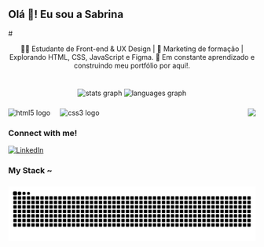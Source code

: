 <h2 align="left">Olá 👋! Eu sou a Sabrina </h2>
#
<p align="center">👩‍💻 Estudante de Front-end & UX Design | 
📍 Marketing de formação | Explorando HTML, CSS, JavaScript e Figma.
📂 Em constante aprendizado e construindo meu portfólio por aqui!.
  
#
###

<div align="center">
  <img src="https://github-readme-stats.vercel.app/api?username=SabrinaAC&hide_title=false&hide_rank=false&show_icons=true&include_all_commits=true&count_private=true&disable_animations=false&theme=dracula&locale=en&hide_border=false" height="150" alt="stats graph"  />
  <img src="https://github-readme-stats.vercel.app/api/top-langs?username=SabrinaAC&locale=en&hide_title=false&layout=compact&card_width=320&langs_count=5&theme=dracula&hide_border=false" height="150" alt="languages graph"  />
</div>

###

<img align="right" height="150" src="https://media.giphy.com/media/v1.Y2lkPTc5MGI3NjExOGdiNWxsdXY3cXdkaWQ4Nm80OGRrZTEwcnJtaTRlamMzcmxyenQ1eiZlcD12MV9naWZzX3NlYXJjaCZjdD1n/LHZyixOnHwDDy/giphy.gif"  />

###

<div align="left">
  <img src="https://cdn.jsdelivr.net/gh/devicons/devicon/icons/html5/html5-original.svg" height="30" alt="html5 logo"  />
  <img width="12" />
  <img src="https://cdn.jsdelivr.net/gh/devicons/devicon/icons/css3/css3-original.svg" height="30" alt="css3 logo"  />
</div>


<h3 align="left">Connect with me!</h3>

[![LinkedIn](https://img.shields.io/badge/-LinkedIn-000?style=for-the-badge&logo=linkedin&logoColor=FF00F6&color:FFF)](https://www.linkedin.com/in/sabrina-cavalcante-9112b124a/)


<h3 align="left">My Stack ~</h3>

###

<picture align="center">
  <source media="(prefers-color-scheme: dark)" srcset="https://raw.githubusercontent.com/SabrinaAC/SabrinaAC/output/github-contribution-grid-snake-dark.svg">
  <source media="(prefers-color-scheme: light)" srcset="https://raw.githubusercontent.com/SabrinaAC/SabrinaAC/output/github-contribution-grid-snake-dark.svg">
  <img align="center" alt="github contribution grid snake animation" src="https://raw.githubusercontent.com/SabrinaAC/SabrinaAC/output/github-contribution-grid-snake.svg">
</picture>

